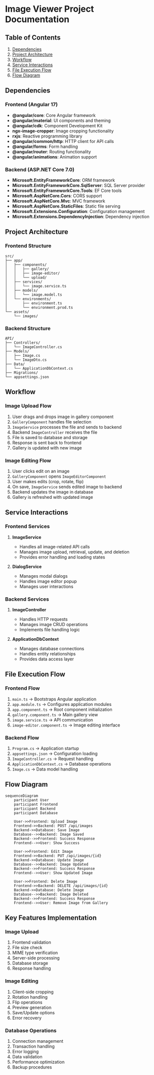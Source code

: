 # Image Viewer Project Documentation

## Table of Contents
1. [Dependencies](#dependencies)
2. [Project Architecture](#project-architecture)
3. [Workflow](#workflow)
4. [Service Interactions](#service-interactions)
5. [File Execution Flow](#file-execution-flow)
6. [Flow Diagram](#flow-diagram)

## Dependencies

### Frontend (Angular 17)
- **@angular/core**: Core Angular framework
- **@angular/material**: UI components and theming
- **@angular/cdk**: Component Development Kit
- **ngx-image-cropper**: Image cropping functionality
- **rxjs**: Reactive programming library
- **@angular/common/http**: HTTP client for API calls
- **@angular/forms**: Form handling
- **@angular/router**: Routing functionality
- **@angular/animations**: Animation support

### Backend (ASP.NET Core 7.0)
- **Microsoft.EntityFrameworkCore**: ORM framework
- **Microsoft.EntityFrameworkCore.SqlServer**: SQL Server provider
- **Microsoft.EntityFrameworkCore.Tools**: EF Core tools
- **Microsoft.AspNetCore.Cors**: CORS support
- **Microsoft.AspNetCore.Mvc**: MVC framework
- **Microsoft.AspNetCore.StaticFiles**: Static file serving
- **Microsoft.Extensions.Configuration**: Configuration management
- **Microsoft.Extensions.DependencyInjection**: Dependency injection

## Project Architecture

### Frontend Structure
```
src/
├── app/
│   ├── components/
│   │   ├── gallery/
│   │   ├── image-editor/
│   │   └── upload/
│   ├── services/
│   │   └── image.service.ts
│   ├── models/
│   │   └── image.model.ts
│   └── environments/
│       ├── environment.ts
│       └── environment.prod.ts
└── assets/
    └── images/
```

### Backend Structure
```
API/
├── Controllers/
│   └── ImageController.cs
├── Models/
│   ├── Image.cs
│   └── ImageDto.cs
├── Data/
│   └── ApplicationDbContext.cs
├── Migrations/
└── appsettings.json
```

## Workflow

### Image Upload Flow
1. User drags and drops image in gallery component
2. `GalleryComponent` handles file selection
3. `ImageService` processes the file and sends to backend
4. Backend `ImageController` receives the file
5. File is saved to database and storage
6. Response is sent back to frontend
7. Gallery is updated with new image

### Image Editing Flow
1. User clicks edit on an image
2. `GalleryComponent` opens `ImageEditorComponent`
3. User makes edits (crop, rotate, flip)
4. On save, `ImageService` sends edited image to backend
5. Backend updates the image in database
6. Gallery is refreshed with updated image

## Service Interactions

### Frontend Services
1. **ImageService**
   - Handles all image-related API calls
   - Manages image upload, retrieval, update, and deletion
   - Provides error handling and loading states

2. **DialogService**
   - Manages modal dialogs
   - Handles image editor popup
   - Manages user interactions

### Backend Services
1. **ImageController**
   - Handles HTTP requests
   - Manages image CRUD operations
   - Implements file handling logic

2. **ApplicationDbContext**
   - Manages database connections
   - Handles entity relationships
   - Provides data access layer

## File Execution Flow

### Frontend Flow
1. `main.ts` → Bootstraps Angular application
2. `app.module.ts` → Configures application modules
3. `app.component.ts` → Root component initialization
4. `gallery.component.ts` → Main gallery view
5. `image.service.ts` → API communication
6. `image-editor.component.ts` → Image editing interface

### Backend Flow
1. `Program.cs` → Application startup
2. `appsettings.json` → Configuration loading
3. `ImageController.cs` → Request handling
4. `ApplicationDbContext.cs` → Database operations
5. `Image.cs` → Data model handling

## Flow Diagram

```mermaid
sequenceDiagram
    participant User
    participant Frontend
    participant Backend
    participant Database

    User->>Frontend: Upload Image
    Frontend->>Backend: POST /api/images
    Backend->>Database: Save Image
    Database-->>Backend: Image Saved
    Backend-->>Frontend: Success Response
    Frontend-->>User: Show Success

    User->>Frontend: Edit Image
    Frontend->>Backend: PUT /api/images/{id}
    Backend->>Database: Update Image
    Database-->>Backend: Image Updated
    Backend-->>Frontend: Success Response
    Frontend-->>User: Show Updated Image

    User->>Frontend: Delete Image
    Frontend->>Backend: DELETE /api/images/{id}
    Backend->>Database: Delete Image
    Database-->>Backend: Image Deleted
    Backend-->>Frontend: Success Response
    Frontend-->>User: Remove Image from Gallery
```

## Key Features Implementation

### Image Upload
1. Frontend validation
2. File size check
3. MIME type verification
4. Server-side processing
5. Database storage
6. Response handling

### Image Editing
1. Client-side cropping
2. Rotation handling
3. Flip operations
4. Preview generation
5. Save/Update options
6. Error recovery

### Database Operations
1. Connection management
2. Transaction handling
3. Error logging
4. Data validation
5. Performance optimization
6. Backup procedures 